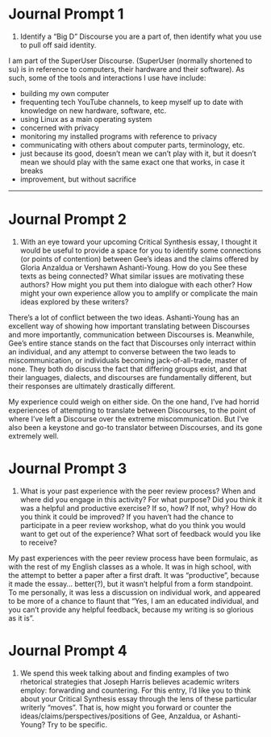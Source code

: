 # Journal Prompt 1

1. Identify a “Big D” Discourse you are a part of, then identify what you use to pull off said identity.

I am part of the SuperUser Discourse. (SuperUser (normally shortened to su) is in reference to computers, their hardware and their software). As such, some of the tools and interactions I use have include:

- building my own computer
- frequenting tech YouTube channels, to keep myself up to date with knowledge on new hardware, software, etc.
- using Linux as a main operating system
- concerned with privacy
- monitoring my installed programs with reference to privacy
- communicating with others about computer parts, terminology, etc.
- just because its good, doesn’t mean we can’t play with it, but it doesn’t mean we should play with the same exact one that works, in case it breaks
- improvement, but without sacrifice

---

# Journal Prompt 2

1. With an eye toward your upcoming Critical Synthesis essay, I thought it would be useful to provide a space for you to identify some connections (or points of contention) between Gee’s ideas and the claims offered by Gloria Anzaldua or Vershawn Ashanti-Young. How do you See these texts as being connected? What similar issues are motivating these authors? How might you put them into dialogue with each other? How might your own experience allow you to amplify or complicate the main ideas explored by these writers?

There’s a lot of conflict between the two ideas. Ashanti-Young has an excellent way of showing how important translating between Discourses and more importantly, communication between Discourses is. Meanwhile, Gee’s entire stance stands on the fact that Discourses only interract within an individual, and any attempt to converse between the two leads to miscommunication, or individuals becoming jack-of-all-trade, master of none. They both do discuss the fact that differing groups exist, and that their languages, dialects, and discourses are fundamentally different, but their responses are ultimately drastically different. 

My experience could weigh on either side. On the one hand, I’ve had horrid experiences of attempting to translate between Discourses, to the point of where I’ve left a Discourse over the extreme miscommunication. But I’ve also been a keystone and  go-to translator between Discourses, and its gone extremely well.

# Journal Prompt 3

1. What is your past experience with the peer review process? When and where did you engage in this activity? For what purpose? Did you think it was a helpful and productive exercise? If so, how? If not, why? How do you think it could be improved? If you haven’t had the chance to participate in a peer review workshop, what do you think you would want to get out of the experience? What sort of feedback would you like to receive?

My past experiences with the peer review process have been formulaic, as with the rest of my English classes as a whole. It was in high school, with the attempt to better a paper after a first draft. It was “productive”, because it made the essay… better(?), but it wasn’t helpful from a form standpoint. To me personally, it was less a discussion on individual work, and appeared to be more of a chance to flaunt that “Yes, I am an educated individual, and you can’t provide any helpful feedback, because my writing is so glorious as it is”. 

# Journal Prompt 4

1. We spend this week talking about and finding examples of two rhetorical strategies that Joseph Harris believes academic writers employ: forwarding and countering. For this entry, I’d like you to think about your Critical Synthesis essay through the lens of these particular writerly “moves”. That is, how might you forward or counter the ideas/claims/perspectives/positions of Gee, Anzaldua, or Ashanti-Young? Try to be specific.
